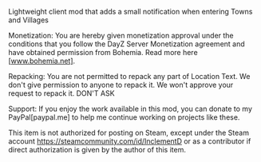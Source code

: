 Lightweight client mod that adds a small notification when entering Towns and Villages

Monetization:
You are hereby given monetization approval under the conditions that you follow the DayZ Server Monetization agreement and have obtained permission from Bohemia. Read more here [www.bohemia.net].

Repacking:
You are not permitted to repack any part of Location Text. We don't give permission to anyone to repack it. We won't approve your request to repack it. DON'T ASK

Support:
If you enjoy the work available in this mod, you can donate to my PayPal[paypal.me] to help me continue working on projects like these.

This item is not authorized for posting on Steam, except under the Steam account https://steamcommunity.com/id/InclementD or as a contributor if direct authorization is given by the author of this item.